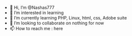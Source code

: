 - 👋 Hi, I’m @Nashas777
- 👀 I’m interested in learning
- 🌱 I’m currently learning PHP, Linux, html, css, Adobe suite
- 💞️ I’m looking to collaborate on nothing for now
- 📫 How to reach me : here

<!---
Nashas777/Nashas777 is a ✨ special ✨ repository because its `README.md` (this file) appears on your GitHub profile.
You can click the Preview link to take a look at your changes.
--->
